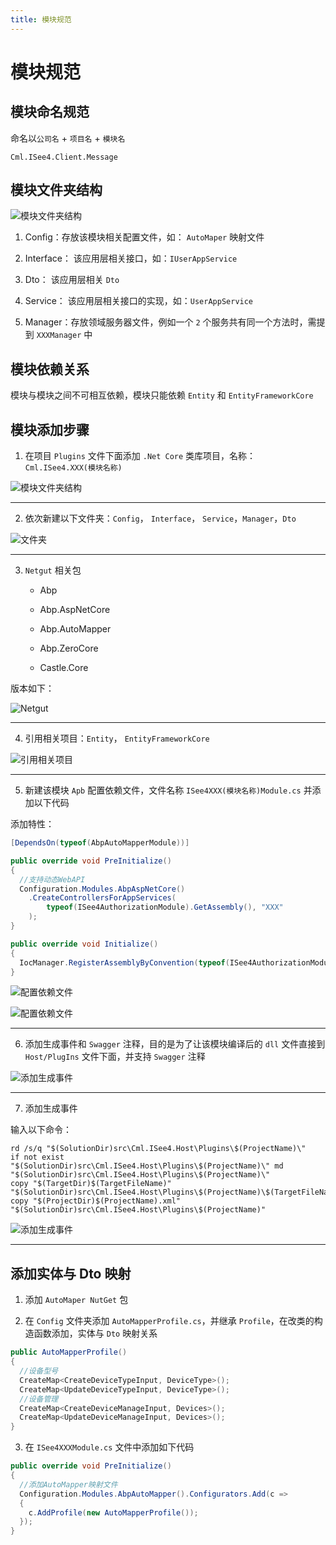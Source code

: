 ```yaml
---
title: 模块规范
---
```


# 模块规范

## 模块命名规范

命名以`公司名` + `项目名` + `模块名`

```
Cml.ISee4.Client.Message
```

## 模块文件夹结构

![模块文件夹结构](~@/backend/module/1.png)

1. Config：存放该模块相关配置文件，如： `AutoMaper` 映射文件

2. Interface： 该应用层相关接口，如：`IUserAppService`

3. Dto： 该应用层相关 `Dto`

4. Service： 该应用层相关接口的实现，如：`UserAppService`

5. Manager：存放领域服务器文件，例如一个 `2` 个服务共有同一个方法时，需提到 `XXXManager` 中

## 模块依赖关系

模块与模块之间不可相互依赖，模块只能依赖 `Entity` 和 `EntityFrameworkCore`

## 模块添加步骤

1. 在项目 `Plugins` 文件下面添加 `.Net Core` 类库项目，名称：`Cml.ISee4.XXX(模块名称)`

![模块文件夹结构](~@/backend/module/2.png)

---

2. 依次新建以下文件夹：`Config`， `Interface`， `Service`，`Manager`，`Dto`

![文件夹](~@/backend/module/3.png)

---

3. `Netgut` 相关包

   - Abp

   - Abp.AspNetCore

   - Abp.AutoMapper

   - Abp.ZeroCore

   - Castle.Core

版本如下：

![Netgut](~@/backend/module/4.png)

---

4. 引用相关项目：`Entity`， `EntityFrameworkCore`

![引用相关项目](~@/backend/module/5.png)

---

5. 新建该模块 `Apb` 配置依赖文件，文件名称 `ISee4XXX(模块名称)Module.cs` 并添加以下代码

添加特性：

```csharp
[DependsOn(typeof(AbpAutoMapperModule))]

public override void PreInitialize()
{
  //支持动态WebAPI
  Configuration.Modules.AbpAspNetCore()
    .CreateControllersForAppServices(
        typeof(ISee4AuthorizationModule).GetAssembly(), "XXX"
    );
}

public override void Initialize()
{
  IocManager.RegisterAssemblyByConvention(typeof(ISee4AuthorizationModule).GetAssembly());
}
```

![配置依赖文件](~@/backend/module/6.png)

![配置依赖文件](~@/backend/module/7.png)

---

6. 添加生成事件和 `Swagger` 注释，目的是为了让该模块编译后的 `dll` 文件直接到 `Host/PlugIns` 文件下面，并支持 `Swagger` 注释

![添加生成事件](~@/backend/module/8.png)

---

7. 添加生成事件

输入以下命令：

```shell
rd /s/q "$(SolutionDir)src\Cml.ISee4.Host\Plugins\$(ProjectName)\"
if not exist "$(SolutionDir)src\Cml.ISee4.Host\Plugins\$(ProjectName)\" md "$(SolutionDir)src\Cml.ISee4.Host\Plugins\$(ProjectName)\"
copy "$(TargetDir)$(TargetFileName)" "$(SolutionDir)src\Cml.ISee4.Host\Plugins\$(ProjectName)\$(TargetFileName)"
copy "$(ProjectDir)$(ProjectName).xml" "$(SolutionDir)src\Cml.ISee4.Host\Plugins\$(ProjectName)"
```

![添加生成事件](~@/backend/module/9.png)

---

## 添加实体与 Dto 映射

1. 添加 `AutoMaper NutGet` 包

2. 在 `Config` 文件夹添加 `AutoMapperProfile.cs`，并继承 `Profile`，在改类的构造函数添加，实体与 `Dto` 映射关系

```csharp
public AutoMapperProfile()
{
  //设备型号
  CreateMap<CreateDeviceTypeInput, DeviceType>();
  CreateMap<UpdateDeviceTypeInput, DeviceType>();
  //设备管理
  CreateMap<CreateDeviceManageInput, Devices>();
  CreateMap<UpdateDeviceManageInput, Devices>();
}
```

3. 在 `ISee4XXXModule.cs` 文件中添加如下代码

```csharp
public override void PreInitialize()
{
  //添加AutoMapper映射文件
  Configuration.Modules.AbpAutoMapper().Configurators.Add(c =>
  {
    c.AddProfile(new AutoMapperProfile());
  });
}
```
